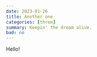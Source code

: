 ```yaml
---
date: 2023-01-26
title: Another one
categories: [three]
summary: Keepin' the dream alive.
bad: no
---
```


Hello!